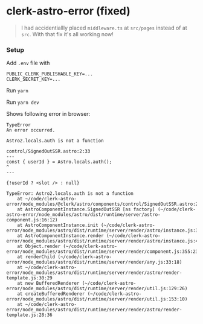 # clerk-astro-error (fixed)

> I had accidentiallly placed `middleware.ts` at `src/pages` instead of at `src`. With that fix it's all working now!

### Setup

Add `.env` file with

```
PUBLIC_CLERK_PUBLISHABLE_KEY=...
CLERK_SECRET_KEY=...
```

Run `yarn`

Run `yarn dev`

Shows following error in browser:

```
TypeError
An error occurred.

Astro2.locals.auth is not a function
```

```
control/SignedOutSSR.astro:2:33
---
const { userId } = Astro.locals.auth();
^
---

{!userId ? <slot /> : null}
```

```
TypeError: Astro2.locals.auth is not a function
    at ~/code/clerk-astro-error/node_modules/@clerk/astro/components/control/SignedOutSSR.astro:2:33
    at AstroComponentInstance.SignedOutSSR [as factory] (~/code/clerk-astro-error/node_modules/astro/dist/runtime/server/astro-component.js:16:12)
    at AstroComponentInstance.init (~/code/clerk-astro-error/node_modules/astro/dist/runtime/server/render/astro/instance.js:34:29)
    at AstroComponentInstance.render (~/code/clerk-astro-error/node_modules/astro/dist/runtime/server/render/astro/instance.js:44:30)
    at Object.render (~/code/clerk-astro-error/node_modules/astro/dist/runtime/server/render/component.js:355:23)
    at renderChild (~/code/clerk-astro-error/node_modules/astro/dist/runtime/server/render/any.js:33:18)
    at ~/code/clerk-astro-error/node_modules/astro/dist/runtime/server/render/astro/render-template.js:30:29
    at new BufferedRenderer (~/code/clerk-astro-error/node_modules/astro/dist/runtime/server/render/util.js:129:26)
    at createBufferedRenderer (~/code/clerk-astro-error/node_modules/astro/dist/runtime/server/render/util.js:153:10)
    at ~/code/clerk-astro-error/node_modules/astro/dist/runtime/server/render/astro/render-template.js:28:36
```
